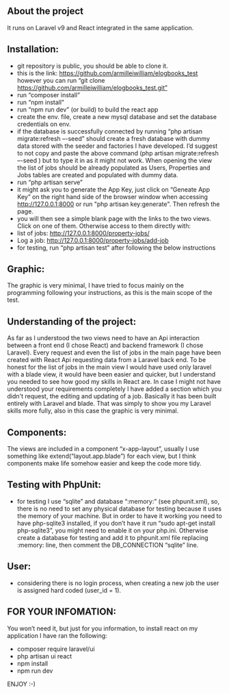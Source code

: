 
## About the project
It runs on Laravel v9 and React integrated in the same application.

## Installation:
- git repository is public, you should be able to clone it.
- this is the link: https://github.com/armilleiwilliam/elogbooks_test
  however you can run “git clone https://github.com/armilleiwilliam/elogbooks_test.git”
- run “composer install”
- run “npm install"
- run “npm run dev” (or build) to build the react app
- create the env. file, create a new mysql database and set the database credentials on env.
- if the database is successfully connected by running “php artisan migrate:refresh –-seed” should create a fresh database
  with dummy data stored with the seeder and factories I have developed. I’d suggest to not copy and paste the above command
  (php artisan migrate:refresh –-seed ) but to type it in as it might not work. When opening the view the list of jobs should
  be already populated as Users, Properties and Jobs tables are created and populated with dummy data.
- run “php artisan serve”
- it might ask you to generate the App Key, just click on “Geneate App Key” on the right hand side of the browser window
  when accessing  http://127.0.0.1:8000 or run "php artisan key:generate". Then refresh the page.
- you will then see a simple blank page with the links to the two views. Click on one of them. Otherwise access to them directly with:
- list of jobs: http://127.0.0.1:8000/property-jobs/
- Log a job: http://127.0.0.1:8000/property-jobs/add-job
- for testing, run “php artisan test” after following the below instructions

## Graphic:
The graphic is very minimal, I have tried to focus mainly on the programming following your instructions, as this is the
main scope of the test.

## Understanding of the project:
As far as I understood the two views need to have an Api interaction between a front end (I chose React) and
backend framework (I chose Laravel). Every request and even the list of jobs in the main page have been created with React
Api requesting data from a Laravel back end. To be honest for
the list of jobs in the main view I would have used only laravel with a blade view, it would have been easier and quicker,
but I understand you needed to see how good my skills in React are.
In case I might not have understood your requirements completely I have added a section which you didn't request, the editing and updating
of a job. Basically it has been built entirely with Laravel and blade. That was simply to show you
my Laravel skills more fully, also in this case the graphic is very minimal.

## Components:
The views are included in a component “x-app-layout”, usually I use something like extend(“layout.app.blade”) for each view,
but I think components make life somehow easier and keep the code more tidy.

## Testing with PhpUnit:
- for testing I use “sqlite” and database “:memory:” (see phpunit.xml), so, there is no need to set any physical database
  for testing because it uses the memory of your machine. But in order to have it working you need to have
  php-sqlite3 installed, if you don’t have it run “sudo apt-get install php-sqlite3”, you might need to enable it on your
  php.ini. Otherwise create a database for testing and add it to phpunit.xml file replacing :memory: line, then comment
  the DB_CONNECTION “sqlite” line.

## User:
- considering there is no login process, when creating a new job the user is assigned hard coded (user_id = 1).

## FOR YOUR INFOMATION:
You won’t need it, but just for you information, to install react on my application I have ran the following:
- composer require laravel/ui
- php artisan ui react
- npm install
- npm run dev

ENJOY :-)
